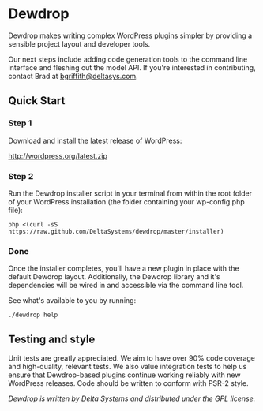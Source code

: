Dewdrop
=======

Dewdrop makes writing complex WordPress plugins simpler by providing a 
sensible project layout and developer tools.

Our next steps include adding code generation tools to the command line
interface and fleshing out the model API.  If you're interested in
contributing, contact Brad at <bgriffith@deltasys.com>.


Quick Start
-----------

### Step 1

Download and install the latest release of WordPress:
    
<http://wordpress.org/latest.zip>

### Step 2

Run the Dewdrop installer script in your terminal from within the root folder 
of your WordPress installation (the folder containing your wp-config.php file):

    php <(curl -sS https://raw.github.com/DeltaSystems/dewdrop/master/installer)

### Done

Once the installer completes, you'll have a new plugin in place with the default
Dewdrop layout.  Additionally, the Dewdrop library and it's dependencies will be
wired in and accessible via the command line tool.

See what's available to you by running:

    ./dewdrop help


Testing and style
-----------------

Unit tests are greatly appreciated.  We aim to have over 90% code coverage and 
high-quality, relevant tests.  We also value integration tests to help us ensure
that Dewdrop-based plugins continue working reliably with new WordPress releases.
Code should be written to conform with PSR-2 style.


_Dewdrop is written by Delta Systems and distributed under the GPL license._
